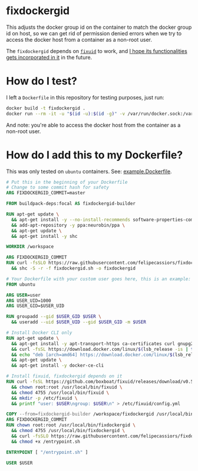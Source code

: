 # fixdockergid

This adjusts the docker group id on the container to match the docker group id on host, so we can get rid of permission denied errors when we try to access the docker host from a container as a non-root user.

The `fixdockergid` depends on [`fixuid`](https://github.com/boxboat/fixuid) to work, and [I hope its functionalities gets incorporated in it](https://github.com/boxboat/fixuid/issues/29) in the future.

# How do I test?

I left a `Dockerfile` in this repository for testing purposes, just run:

```bash
docker build -t fixdockergid .
docker run --rm -it -u "$(id -u):$(id -g)" -v /var/run/docker.sock:/var/run/docker.sock fixdockergid docker version
```

And note: you're able to access the docker host from the container as a non-root user.

# How do I add this to my Dockerfile?

This was only tested on `ubuntu` containers. See: [example.Dockerfile](./example.Dockerfile).

```Dockerfile
# Put this in the beginning of your Dockerfile
# Change to some commit hash for safety
ARG FIXDOCKERGID_COMMIT=master

FROM buildpack-deps:focal AS fixdockergid-builder

RUN apt-get update \
  && apt-get install -y --no-install-recommends software-properties-common \
  && add-apt-repository -y ppa:neurobin/ppa \
  && apt-get update \
  && apt-get install -y shc

WORKDIR /workspace

ARG FIXDOCKERGID_COMMIT
RUN curl -fsSLO https://raw.githubusercontent.com/felipecassiors/fixdockergid/$FIXDOCKERGID_COMMIT/fixdockergid.sh \
  && shc -S -r -f fixdockergid.sh -o fixdockergid

# Your Dockerfile with your custom user goes here, this is an example:
FROM ubuntu

ARG USER=user
ARG USER_UID=1000
ARG USER_GID=$USER_UID

RUN groupadd --gid $USER_GID $USER \
  && useradd --uid $USER_UID --gid $USER_GID -m $USER

# Install Docker CLI only
RUN apt-get update \
  && apt-get install -y apt-transport-https ca-certificates curl gnupg2 lsb-release \
  && curl -fsSL https://download.docker.com/linux/$(lsb_release -is | tr '[:upper:]' '[:lower:]')/gpg | apt-key add - 2>/dev/null \
  && echo "deb [arch=amd64] https://download.docker.com/linux/$(lsb_release -is | tr '[:upper:]' '[:lower:]') $(lsb_release -cs) stable" | tee /etc/apt/sources.list.d/docker.list \
  && apt-get update \
  && apt-get install -y docker-ce-cli

# Install fixuid, fixdockergid depends on it
RUN curl -fsSL https://github.com/boxboat/fixuid/releases/download/v0.5/fixuid-0.5-linux-amd64.tar.gz | tar -C /usr/local/bin -xzf - \
  && chown root:root /usr/local/bin/fixuid \
  && chmod 4755 /usr/local/bin/fixuid \
  && mkdir -p /etc/fixuid \
  && printf "user: $USER\ngroup: $USER\n" > /etc/fixuid/config.yml

COPY --from=fixdockergid-builder /workspace/fixdockergid /usr/local/bin/
ARG FIXDOCKERGID_COMMIT
RUN chown root:root /usr/local/bin/fixdockergid \
  && chmod 4755 /usr/local/bin/fixdockergid \
  && curl -fsSLO https://raw.githubusercontent.com/felipecassiors/fixdockergid/$FIXDOCKERGID_COMMIT/entrypoint.sh \
  && chmod +x /entrypoint.sh

ENTRYPOINT [ "/entrypoint.sh" ]

USER $USER
```
